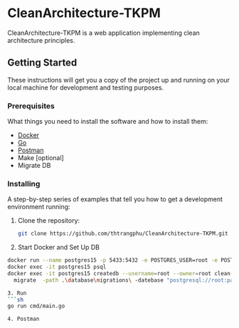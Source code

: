 # CleanArchitecture-TKPM

CleanArchitecture-TKPM is a web application implementing clean architecture principles. 

## Getting Started

These instructions will get you a copy of the project up and running on your local machine for development and testing purposes.

### Prerequisites

What things you need to install the software and how to install them:
- [Docker](https://www.docker.com/)
- [Go](https://go.dev/)
- [Postman](https://www.postman.com/)
- Make [optional]
- Migrate DB


### Installing

A step-by-step series of examples that tell you how to get a development environment running:

1. Clone the repository:
   ```sh
   git clone https://github.com/thtrangphu/CleanArchitecture-TKPM.git

2. Start Docker and Set Up DB
  ```sh
  docker run --name postgres15 -p 5433:5432 -e POSTGRES_USER=root -e POSTGRES_PASSWORD=password -d postgres:15-alpine
  docker exec -it postgres15 psql
  docker exec -it postgres15 createdb --username=root --owner=root clean-architecture
	migrate  -path .\database\migrations\ -datebase "postgresql://root:password@localhost:5433/clean-architecture?sslmode=disable" -verbose up

3. Run
  ```sh
  go run cmd/main.go

4. Postman 

